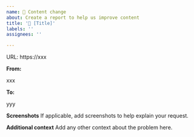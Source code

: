 ```yaml
---
name: 📄 Content change
about: Create a report to help us improve content
title: '📄 [Title]'
labels: ''
assignees: ''

---
```


URL: https://xxx

**From:**

  xxx

**To:**

  yyy

**Screenshots**
If applicable, add screenshots to help explain your request.

**Additional context**
Add any other context about the problem here.
